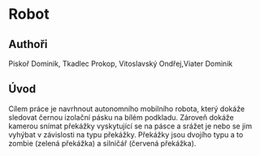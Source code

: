 # Robot

## Authoři

Piskoř Dominik, Tkadlec Prokop, Vitoslavský Ondřej,Viater Dominik

## Úvod

Cílem práce je navrhnout autonomního mobilního robota, který dokáže sledovat černou
izolační pásku na bílém podkladu. Zároveň dokáže kamerou snímat překážky vyskytující se na
pásce a srážet je nebo se jim vyhýbat v závislosti na typu překážky. Překážky jsou dvojího
typu a to zombie (zelená překážka) a silničář (červená překážka).
